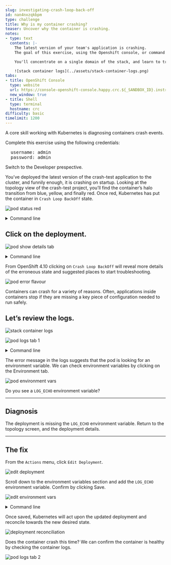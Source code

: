 ```yaml
---
slug: investigating-crash-loop-back-off
id: nan4nxzqkbpm
type: challenge
title: Why is my container crashing?
teaser: Uncover why the container is crashing.
notes:
- type: text
  contents: |-
    The latest version of your team's application is crashing.
    The goal of this exercise, using the Openshift console, or command line. Discover why the container fails to start, and resolve the issue.

    You'll concentrate on a single domain of the stack, and learn to triage issues with container startup.

    ![stack container logs](../assets/stack-container-logs.png)
tabs:
- title: OpenShift Console
  type: website
  url: https://console-openshift-console.happy.crc.${_SANDBOX_ID}.instruqt.io
  new_window: true
- title: Shell
  type: terminal
  hostname: crc
difficulty: basic
timelimit: 1200
---
```


A core skill working with Kubernetes is diagnosing containers crash events.

Complete this exercise using the following credentials:

<pre>
  username: admin
  password: admin
</pre>

Switch to the Developer prespective.

You’ve deployed the latest version of the crash-test application to the cluster, and funnily enough, it is crashing on startup.
Looking at the topology view of the crash-test project, you’ll find the container’s halo transition from blue, yellow, and finally red.
Once red, Kubernetes has put the container in `Crash Loop BackOff` state.

![pod status red](../assets/pod-status-red.png)

<details><summary>Command line</summary>
  <pre>oc get pods</pre>
</details>

## Click on the deployment.

![pod show details tab](../assets/pod-show-details-tab.png)

<details><summary>Command line</summary>
  <pre>oc describe pod <em>pod_name</em></pre>
</details>

From OpenShift 4.10 clicking on `Crash Loop BackOff` will reveal more details of the erroneous state and suggested places to start troubleshooting.

![pod error flavour](../assets/pod-error-flavour.png)

Containers can crash for a variety of reasons. Often, applications inside containers stop if they are missing a key piece of configuration needed to run safely.

## Let’s review the logs.

![stack container logs](../assets/stack-container-logs.png)

![pod logs tab 1](../assets/pod-logs-tab-1.png)

<details><summary>Command line</summary>
  <pre>oc logs <em>pod_name</em></pre>
</details>

The error message in the logs suggests that the pod is looking for an environment variable.
We can check environment variables by clicking on the Environment tab.

![pod environment vars](../assets/pod-environment-vars.png)

Do you see a `LOG_ECHO` environment variable?

---

## Diagnosis

The deployment is missing the `LOG_ECHO` environment variable.
Return to the topology screen, and the deployment details.

---

## The fix

From the `Actions` menu, click `Edit Deployment`.

![edit deployment](../assets/edit-deployment.png)

Scroll down to the environment variables section and add the `LOG_ECHO` environment variable. Confirm by clicking Save.

![edit environment vars](../assets/edit-environment-vars.png)

<details><summary>Command line</summary>
  <pre>oc edit deployment/crash-test</pre>
</details>

Once saved, Kubernetes will act upon the updated deployment and reconcile towards the new desired state.

![deployment reconciliation](../assets/deployment-reconciliation.png)

Does the container crash this time?
We can confirm the container is healthy by checking the container logs.

![pod logs tab 2](../assets/pod-logs-tab-2.png)